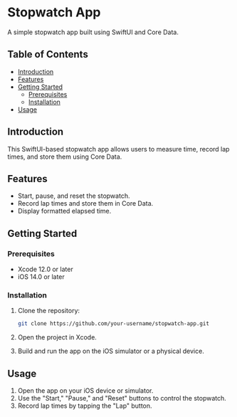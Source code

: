 # Stopwatch App

A simple stopwatch app built using SwiftUI and Core Data.

## Table of Contents

- [Introduction](#introduction)
- [Features](#features)
- [Getting Started](#getting-started)
  - [Prerequisites](#prerequisites)
  - [Installation](#installation)
- [Usage](#usage)

## Introduction

This SwiftUI-based stopwatch app allows users to measure time, record lap times, and store them using Core Data.

## Features

- Start, pause, and reset the stopwatch.
- Record lap times and store them in Core Data.
- Display formatted elapsed time.

## Getting Started

### Prerequisites

- Xcode 12.0 or later
- iOS 14.0 or later

### Installation

1. Clone the repository:

    ```bash
    git clone https://github.com/your-username/stopwatch-app.git
    ```

2. Open the project in Xcode.

3. Build and run the app on the iOS simulator or a physical device.

## Usage

1. Open the app on your iOS device or simulator.
2. Use the "Start," "Pause," and "Reset" buttons to control the stopwatch.
3. Record lap times by tapping the "Lap" button.

